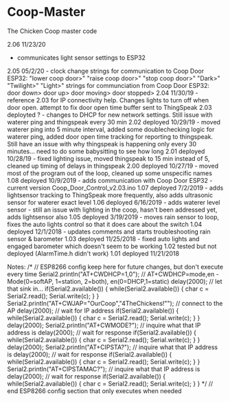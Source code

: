 # Coop-Master
The Chicken Coop master code

2.06 11/23/20
- communicates light sensor settings to ESP32

2.05 05/2/20 - clock change
    strings for communication to Coop Door ESP32:
      "lower coop door>"
      "raise coop door>"
      "stop coop door>"
	  "Dark>"
	  "Twilight>"
	  "Light>"
      strings for communciation from Coop Door ESP32:
      door down>
      door up>
      door moving>
      door stopped>
2.04 11/30/19 - reference 2.03 for IP connectivity help. Changes lights to turn off when door open. attempt to fix door open time buffer sent to ThingSpeak
2.03 deployted ? - changes to DHCP for new network settings. Still issue with waterer ping and thingspeak every 30 min
2.02 deployed 10/29/19 - moved waterer ping into 5 minute interval, added some doublechecking logic for waterer ping, added door open time tracking for reporting to thingspeak. Still have an issue with why thingspeak is happening only every 30 minutes... need to do some babysitting to see how long
2.01 deployed 10/28/19 - fixed lighting issue, moved thingspeak to 15 min instead of 5, cleaned up timing of delays in thingspeak
2.00 deployed 10/27/19 - moved most of the program out of the loop, cleaned up some unspecific names
1.08 deployed 10/9/2019 - adds communication with Coop Door ESP32 - current version Coop_Door_Control_v2.03.ino
1.07 deployed 7/2/2019 - adds lightsensor tracking to ThingSpeak more frequently, also adds ultrasonic sensor for waterer exact level
1.06 deployed 6/16/2019 - adds waterer level sensor - still an issue with lighting in the coop, hasn't been addressed yet, adds lightsensor also
1.05 deployed 3/19/2019 - moves rain sensor to loop, fixes the auto lights control so that it does care about the switch
1.04 deployed 12/1/2018 - updates comments and starts troubleshooting rain sensor & barometer
1.03 deployed 11/25/2018 - fixed auto lights and engaged barometer which doesn't seem to be working
1.02 tested but not deployed (AlarmTime.h didn't work)
1.01 deployed 11/21/2018

Notes:
/*
// ESP8266 config keep here for future changes, but don't execute every time
  Serial2.println("AT+CWDHCP=1,0"); // AT+CWDHCP=mode,en - Mode(0=softAP, 1=station, 2=both), en(0=DHCP,1=static)
  delay(2000);                        // let that sink in...
  if(Serial2.available()) {
    while(Serial2.available()) {
      char c = Serial2.read();
      Serial.write(c);
    }
  }
  Serial2.println("AT+CWJAP=\"OurCoop\",\"4TheChickens!\"");  // connect to the AP
  delay(2000);                        // wait for IP address
  if(Serial2.available()) {
    while(Serial2.available()) {
      char c = Serial2.read();
      Serial.write(c);
    }
  }
  delay(2000);
  Serial2.println("AT+CWMODE?");      // inquire what that IP address is
  delay(2000);                        // wait for response
  if(Serial2.available()) {
    while(Serial2.available()) {
      char c = Serial2.read();
      Serial.write(c);
    }
  }
  delay(2000);
  Serial2.println("AT+CIPSTA?");      // inquire what that IP address is
  delay(2000);                        // wait for response
  if(Serial2.available()) {
    while(Serial2.available()) {
      char c = Serial2.read();
      Serial.write(c);
    }
  }
  Serial2.println("AT+CIPSTAMAC?");      // inquire what that IP address is
  delay(2000);                        // wait for response
  if(Serial2.available()) {
    while(Serial2.available()) {
      char c = Serial2.read();
      Serial.write(c);
    }
  }
*/ // end ESP8266 config section that only executes when needed
